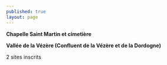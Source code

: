 ```yaml
---
published: true
layout: page
---
```

**Chapelle Saint Martin et cimetière**

**Vallée de la Vézère (Confluent de la Vézère et de la Dordogne)**

2 sites inscrits

